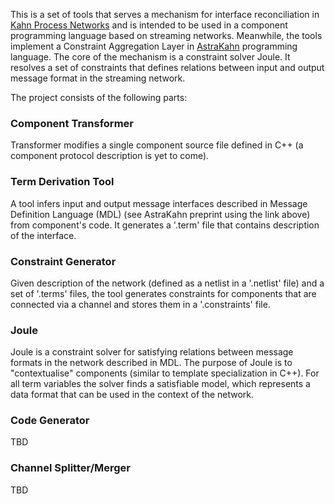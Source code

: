 This is a set of tools that serves a mechanism for interface reconciliation in
[Kahn Process Networks](http://en.wikipedia.org/wiki/Kahn_process_networks) and
is intended to be used in a component programming language based on streaming
networks.  Meanwhile, the tools implement a Constraint Aggregation Layer in
[AstraKahn](http://arxiv.org/abs/1306.6029) programming language.  The core of
the mechanism is a constraint solver Joule.  It resolves a set of constraints
that defines relations between input and output message format in the streaming
network.

The project consists of the following parts:

### Component Transformer

Transformer modifies a single component source file defined in C++ (a component
protocol description is yet to come).

### Term Derivation Tool

A tool infers input and output message interfaces described in Message
Definition Language (MDL) (see AstraKahn preprint using the link above) from
component's code.  It generates a '.term' file that contains description of the
interface.

### Constraint Generator

Given description of the network (defined as a netlist in a '.netlist' file)
and a set of '.terms' files, the tool generates constraints for components that
are connected via a channel and stores them in a '.constraints' file.

### Joule

Joule is a constraint solver for satisfying relations between message formats
in the network described in MDL.  The purpose of Joule is to "contextualise"
components (similar to template specialization in C++).  For all term variables
the solver finds a satisfiable model, which represents a data format that can
be used in the context of the network.

### Code Generator

TBD

### Channel Splitter/Merger

TBD
